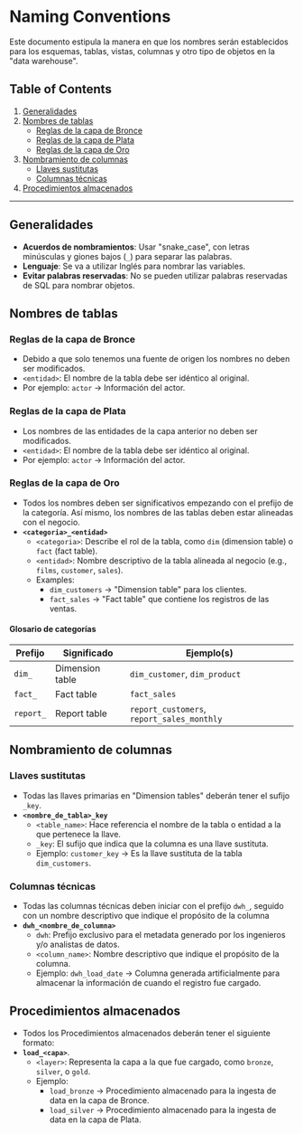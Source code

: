 # **Naming Conventions**

Este documento estipula la manera en que los nombres serán establecidos para los esquemas, tablas, vistas, columnas y otro tipo de objetos en la "data warehouse". 

## **Table of Contents**

1. [Generalidades](#generalidades)
2. [Nombres de tablas](#nombres-de-tablas)
   - [Reglas de la capa de Bronce](#reglas-de-la-capa-de-bronce)
   - [Reglas de la capa de Plata](#reglas-de-la-capa-de-plata)
   - [Reglas de la capa de Oro](#reglas-de-la-capa-de-oro)
3. [Nombramiento de columnas](#nombramiento-de-columnas)
   - [Llaves sustitutas](#llaves-sustitutas)
   - [Columnas técnicas](#columnas-técnicas)
4. [Procedimientos almacenados](#procedimientos-almacenados)
---

## **Generalidades**

- **Acuerdos de nombramientos**: Usar "snake_case", con letras minúsculas y giones bajos (`_`) para separar las palabras.
- **Lenguaje**: Se va a utilizar Inglés para nombrar las variables.
- **Evitar palabras reservadas**: No se pueden utilizar palabras reservadas de SQL para nombrar objetos.

## **Nombres de tablas**

### **Reglas de la capa de Bronce**
- Debido a que solo tenemos una fuente de origen los nombres no deben ser modificados.
- `<entidad>`: El nombre de la tabla debe ser idéntico al original.  
- Por ejemplo: `actor` → Información del actor.

### **Reglas de la capa de Plata**
- Los nombres de las entidades de la capa anterior no deben ser modificados.
- `<entidad>`: El nombre de la tabla debe ser idéntico al original.  
- Por ejemplo: `actor` → Información del actor.

### **Reglas de la capa de Oro**
- Todos los nombres deben ser significativos empezando con el prefijo de la categoría. Así mismo, los nombres de las tablas deben estar alineadas con el negocio.
- **`<categoria>_<entidad>`**  
  - `<categoria>`: Describe el rol de la tabla, como `dim` (dimension table) o `fact` (fact table).  
  - `<entidad>`: Nombre descriptivo de la tabla alineada al negocio (e.g., `films`, `customer`, `sales`).  
  - Examples:
    - `dim_customers` → "Dimension table" para los clientes.
    - `fact_sales` → "Fact table" que contiene los registros de las ventas.  

#### **Glosario de categorías**

| Prefijo     | Significado                      | Ejemplo(s)                              |
|-------------|----------------------------------|-----------------------------------------|
| `dim_`      | Dimension table                  | `dim_customer`, `dim_product`           |
| `fact_`     | Fact table                       | `fact_sales`                            |
| `report_`   | Report table                     | `report_customers`, `report_sales_monthly`   |

## **Nombramiento de columnas**

### **Llaves sustitutas**  
- Todas las llaves primarias en "Dimension tables" deberán tener el sufijo `_key`.
- **`<nombre_de_tabla>_key`**  
  - `<table_name>`: Hace referencia el nombre de la tabla o entidad a la que pertenece la llave.  
  - `_key`: El sufijo que indica que la columna es una llave sustituta.
  - Ejemplo: `customer_key` → Es la llave sustituta de la tabla `dim_customers`.
  
### **Columnas técnicas**
- Todas las columnas técnicas deben iniciar con el prefijo `dwh_`, seguido con un nombre descriptivo que indique el propósito de la columna
- **`dwh_<nombre_de_columna>`**  
  - `dwh`: Prefijo exclusivo para el metadata generado por los ingenieros y/o analistas de datos.  
  - `<column_name>`: Nombre descriptivo que indique el propósito de la columna.
  - Ejemplo: `dwh_load_date` → Columna generada artificialmente para almacenar la información de cuando el registro fue cargado.
 
## **Procedimientos almacenados**

- Todos los Procedimientos almacenados deberán tener el siguiente formato:
- **`load_<capa>`**.  
  - `<layer>`: Representa la capa a la que fue cargado, como `bronze`, `silver`, o `gold`.
  - Ejemplo: 
    - `load_bronze` → Procedimiento almacenado para la ingesta de data en la capa de Bronce.
    - `load_silver` → Procedimiento almacenado para la ingesta de data en la capa de Plata.
